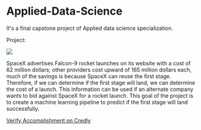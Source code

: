 # Applied-Data-Science
It's a final capstone project of Applied data science specialization.

Project:

<a href="https://stackoverflow.com/"><img src="https://upload.wikimedia.org/wikipedia/commons/thumb/2/2b/SpaceX_Demo-2_Launch_%28NHQ202005300044%29_%28cropped%29.jpg/220px-SpaceX_Demo-2_Launch_%28NHQ202005300044%29_%28cropped%29.jpg"></img></a>

SpaceX advertises Falcon-9 rocket launches on its website with a cost of 62 million dollars; other providers cost upward of 165 million dollars each, much of the savings is because SpaceX can reuse the first stage. Therefore, if we can determine if the first stage will land, we can determine the cost of a launch. This information can be used if an alternate company wants to bid against SpaceX for a rocket launch. This goal of the project is to create a machine learning pipeline to predict if the first stage will land successfully.

[Verify Accomplishment on Credly](https://www.credly.com/badges/74e94847-21b9-45f3-9b06-936fbdb6ff97)





